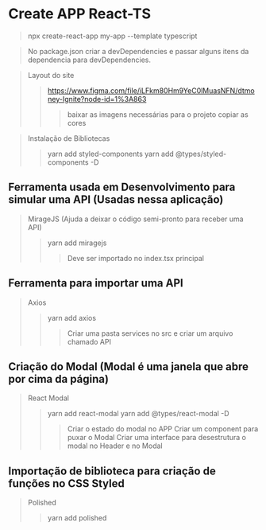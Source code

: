 # Create APP React-TS

> npx create-react-app my-app --template typescript

> No package.json criar a devDependencies e passar alguns itens da dependencia para devDependencies.

> Layout do site
>> https://www.figma.com/file/iLFkm80Hm9YeC0lMuasNFN/dtmoney-Ignite?node-id=1%3A863
>>> baixar as imagens necessárias para o projeto
>>> copiar as cores

> Instalação de Bibliotecas
>> yarn add styled-components
>> yarn add @types/styled-components -D

## Ferramenta usada em Desenvolvimento para simular uma API (Usadas nessa aplicação)

> MirageJS (Ajuda a deixar o código semi-pronto para receber uma API)
>> yarn add miragejs
>>> Deve ser importado no index.tsx principal

## Ferramenta para importar uma API

> Axios
>> yarn add axios
>>> Criar uma pasta services no src e criar um arquivo chamado API

## Criação do Modal (Modal é uma janela que abre por cima da página)

> React Modal
>> yarn add react-modal
>> yarn add @types/react-modal -D
>>> Criar o estado do modal no APP
>>> Criar um component para puxar o Modal
>>> Criar uma interface para desestrutura o modal no Header e no Modal

## Importação de biblioteca para criação de funções no CSS Styled

> Polished
>> yarn add polished
